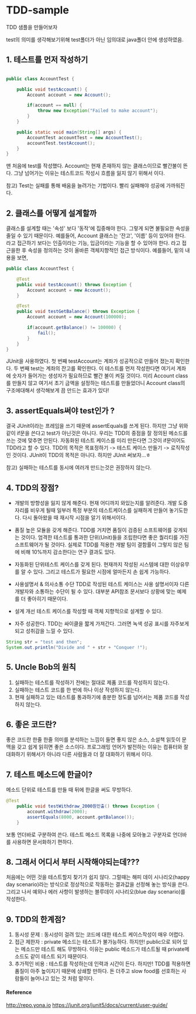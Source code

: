 # TDD-sample
TDD 샘플을 만들어보자

test의 의미를 생각해보기위해 test폴더가 아닌 임의대로 java폴더 안에 생성하였음.

## 1. 테스트를 먼저 작성하기

```java

public class AccountTest {

    public void testAccount() {
        Account account = new Account();

        if(account == null) {
            throw new Exception("Failed to make account");
        }
    }

    public static void main(String[] args) {
        AccountTest accountTest = new AccountTest();
        accountTest.testAccount();
    }
}
```

맨 처음에 test를 작성했다. Account는 현재 존재하지 않는 클래스이므로 빨간불이 뜬다. 그냥 넘어가는 이유는 테스트코드 작성시 흐름을 잃지 않기 위해서 이다.

참고) Test는 실패를 통해 배움을 늘려가는 기법이다. 빨리 실패해야 성공에 가까워진다.

## 2. 클래스를 어떻게 설계할까

클래스를 설계할 때는 '속성' 보다 '동작'에 집중해야 한다. 그렇게 되면 불필요한 속성을 줄일 수 있기 때문이다. 예를들어, Account 클래스는 '잔고', '이름' 등이 있어야 한다. 라고 접근하기 보다는 인출이라는 기능, 입금이라는 기능을 할 수 있어야 한다. 라고 접근을한 후 속성을 정의하는 것이 올바른 객체지향적인 접근 방식이다. 
예를들어, 밑의 내용을 보면,
```java
public class AccountTest {

    @Test
    public void testAccount() throws Exception {
        Account account = new Account();
    }

    @Test
    public void testGetBalance() throws Exception {
        Account account = new Account(100000);

        if(account.getBalance() != 100000) {
            fail();
        }
    }
}
```
JUnit을 사용하였다. 첫 번째 testAccount는 계좌가 성공적으로 만들어 졌는지 확인한다. 두 번째 test는 계좌의 잔고를 확인한다.
이 테스트를 먼저 작성한다면 여기서 계좌에 숫자가 들어가는 생성자가 필요하므로 빨간 불이 켜질 것이다.
미리 Account class 를 만들지 않고 여기서 초기 금액을 설정하는 테스트를 만들었더니 Account class의 구조에대해서 생각해보게 끔 만드는 효과가 있다!

## 3. assertEquals써야 test인가 ?

결국 JUnit이라는 프레임을 쓰기 때문에 assertEquals를 쓰게 된다. 하지만 그냥 위와 같이 if문을 쓴다고 test가 아닌것은 아니다. 우리는 TDD의 중점을 잘 정의된 메소드를 쓰는 것에 맞추면 안된다. 자동화된 테스트 케이스를 미리 만든다면 그것이 if문이어도 TDD라고 할 수 있다.
TDD의 목적은 목표정하기 -> 테스트 케이스 만들기 -> 로직작성 인 것이다. JUnit이 TDD의 목적은 아니다. 하지만 JUnit 써보자...ㅎ

참고) 실패하는 테스트를 동시에 여러개 만드는것은 권장하지 않는다.

## 4. TDD의 장점?

- 개발의 방향성을 잃지 않게 해준다.
현재 어디까지 와있는지를 알려준다. 개발 도중 자리를 비우게 될때 일부러 특정 부분의 테스트케이스를 실패하게 만들어 놓기도한다. 다시 돌아왔을 때 재시작 시점을 알기 위해서이다.

- 품질 높은 모듈을 갖게 해준다.
TDD를 거치면 품질이 검증된 소프트웨어를 갖게되는 것이다. 엄격한 테스트를 통과한 단위(Unit)들을 조립한다면 좋은 퀄리티를 가진 소프트웨어가 될 것이다. 실제로 TDD를 적용한 개발 팀이 결함률이 그렇지 않은 팀에 비해 10%까지 감소한다는 연구 결과도 있다.

- 자동화된 단위테스트 케이스를 갖게 된다.
현재까지 작성된 시스템에 대한 이상유무를 알 수 있다. 그리고 테스트가 필요한 시점에 얼마든지 손 쉽게 가능하다.

- 사용설명서 & 의사소통 수단
TDD로 작성된 테스트 케이스는 사용 설명서이자 다른 개발자와 소통하는 수단이 될 수 있다. 대부분 API참조 문서보다 상황에 맞는 예제를 더 좋아히기 때문이다.

- 설계 개선
테스트 케이스를 작성할 때 객체 지향적으로 설계할 수 있다. 

- 자주 성공한다.
TDD는 싸이클을 짧게 가져간다. 그러면 녹색 성공 표시를 자주보게 되고 성취감을 느낄 수 있다. 
```java
String str = "test and then";
System.out.println("Divide and " + str + "Conquer !");
```

## 5. Uncle Bob의 원칙

1. 실패하는 테스트를 작성하기 전에는 절대로 제품 코드를 작성하지 않는다.
2. 실패하는 테스트 코드를 한 번에 하나 이상 작성하지 않는다.
3. 현재 실패하고 있는 테스트를 통과하기에 충분한 정도를 넘어서는 제품 코드를 작성하지 않는다.

## 6. 좋은 코드란?

좋은 코드란 한줄 한줄 의미를 분석하는 느낌이 들면 좋지 않은 소스, 소설책 읽듯이 문맥을 갖고 쉽게 읽히면 좋은 소스이다.
프로그래밍 언어가 발전하는 이유는 컴퓨터와 잘 대화하기 위해서가 아니라 다른 사람들과 더 잘 대화하기 위해서 이다.

## 7. 테스트 메소드에 한글이?

메소드 단위로 테스트를 만들 때 뒤에 한글을 써도 무방하다.
```java
@Test
    public void testWithdraw_2000원인출() throws Exception {
        account.withdraw(2000);
        assertEquals(8000, account.getBalance());
    }
```
보통 언더바로 구분하여 쓴다. 테스트 메소드 목록을 나중에 모아놓고 구분자로 언더바를 사용하면 문서화하기 편하다.

## 8. 그래서 어디서 부터 시작해야되는데???
처음에는 어떤 것을 테스트할지 찾기가 쉽지 않다. 그럴때는 해피 데이 시나리오(happy day scenario)라는 방식으로 정상적으로 작동하는 결과값을 선정해 놓는 방식을 쓴다. 그리고 나서 예외나 에러 사항이 발생하는 블루데이 시나리오(blue day scenario)를 작성한다. 

## 9. TDD의 한계점?
1. 동시성 문제 : 동시성이 걸려 있는 코드에 대한 테스트 케이스작성이 매우 어렵다.
2. 접근 제한자 : private 메소드는 테스트가 불가능하다. 하지만! public으로 되어 있는 메소드만 테스트 해도 무방하다. 이유는 public 메소드가 테스트될 때 private메소드도 같이 테스트 되기 때문이다. 
3. 추가적인 비용 : 테스트를 작성하는데 인력과 시간이 든다. 하지만! TDD를 적용하면 품질이 아주 높이지기 때문에 상쇄할 만하다. 돈 더주고 slow food를 선호하는 사람들이 늘어나고 있는 것 처럼 말이다.

#### Reference
http://repo.yona.io
https://junit.org/junit5/docs/current/user-guide/